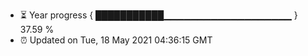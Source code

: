 - ⏳ Year progress { ███████████▁▁▁▁▁▁▁▁▁▁▁▁▁▁▁▁▁▁▁ } 37.59 %
- ⏰ Updated on Tue, 18 May 2021 04:36:15 GMT

